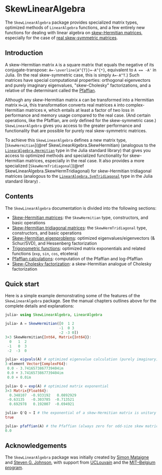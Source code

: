 # SkewLinearAlgebra

The `SkewLinearAlgebra` package provides specialized matrix types, optimized methods of `LinearAlgebra` functions, and a few entirely new functions for dealing with linear algebra on [skew-Hermitian matrices](https://en.wikipedia.org/wiki/Skew-Hermitian_matrix), especially for the case of [real skew-symmetric matrices](https://en.wikipedia.org/wiki/Skew-symmetric_matrix).

## Introduction

A skew-Hermitian matrix ``A`` is a square matrix that equals the negative of its conjugate-transpose: ``A=-\overline{A^{T}}=-A^{*}``, equivalent to `A == -A'` in Julia.  (In the real skew-symmetric case, this is simply ``A=-A^T``.)   Such matrices have special computational properties: orthogonal eigenvectors and purely imaginary eigenvalues, "skew-Cholesky" factorizations, and a relative of the determinant called the [Pfaffian](https://en.wikipedia.org/wiki/Pfaffian).

Although any skew-Hermitian matrix ``A`` can be transformed into a Hermitian matrix ``H=iA``, this transformation converts real matrices ``A`` into complex-Hermitian matrices ``H``, which entails at least a factor of two loss in performance and memory usage compared to the real case.   (And certain operations, like the Pfaffian, are *only* defined for the skew-symmetric case.)  `SkewLinearAlgebra` gives you access to the greater performance and functionality that are possible for purely real skew-symmetric matrices.

To achieve this `SkewLinearAlgebra` defines a new matrix type, [`SkewHermitian`](@ref SkewLinearAlgebra.SkewHermitian) (analogous to the [`LinearAlgebra.Hermitian`](https://docs.julialang.org/en/v1/stdlib/LinearAlgebra/#LinearAlgebra.Hermitian) type in the Julia standard library) that gives you access to optimized methods and specialized functionality for skew-Hermitian matrices, especially in the real case.  It also provides a more specialized [`SkewHermTridiagonal`](@ref SkewLinearAlgebra.SkewHermTridiagonal) for skew-Hermitian tridiagonal matrices (analogous to the [`LinearAlgebra.SymTridiagonal`](https://docs.julialang.org/en/v1/stdlib/LinearAlgebra/#LinearAlgebra.SymTridiagonal) type in the Julia standard library) .

## Contents

The `SkewLinearAlgebra` documentation is divided into the following sections:

* [Skew-Hermitian matrices](@ref): the `SkewHermitian` type, constructors, and basic operations
* [Skew-Hermitian tridiagonal matrices](@ref): the `SkewHermTridiagonal` type, constructors, and basic operations
* [Skew-Hermitian eigenproblems](@ref): optimized eigenvalues/eigenvectors (& Schur/SVD), and Hessenberg factorization
* [Trigonometric functions](@ref): optimized matrix exponentials and related functions (`exp`, `sin`, `cos`, etcetera)
* [Pfaffian calculations](@ref): computation of the Pfaffian and log-Pfaffian
* [Skew-Cholesky factorization](@ref): a skew-Hermitian analogue of Cholesky factorization

## Quick start

Here is a simple example demonstrating some of the features of the `SkewLinearAlgebra` package.   See the manual chapters outlines above for the complete details and explanations:
```jl
julia> using SkewLinearAlgebra, LinearAlgebra

julia> A = SkewHermitian([0  1 2
                         -1  0 3
                         -2 -3 0])
3×3 SkewHermitian{Int64, Matrix{Int64}}:
  0   1  2
 -1   0  3
 -2  -3  0

julia> eigvals(A) # optimized eigenvalue calculation (purely imaginary)
3-element Vector{ComplexF64}:
 0.0 - 3.7416573867739404im
 0.0 + 3.7416573867739404im
 0.0 + 0.0im

julia> Q = exp(A) # optimized matrix exponential
3×3 Matrix{Float64}:
  0.348107  -0.933192   0.0892929
 -0.63135   -0.303785  -0.713521
  0.692978   0.192007  -0.694921

julia> Q'Q ≈ I # the exponential of a skew-Hermitian matrix is unitary
true

julia> pfaffian(A) # the Pfaffian (always zero for odd-size skew matrices)
0.0
```

## Acknowledgements

The `SkewLinearAlgebra` package was initially created by [Simon Mataigne](https://github.com/smataigne) and [Steven G. Johnson](https://math.mit.edu/~stevenj/), with support from [UCLouvain](https://uclouvain.be/) and the [MIT–Belgium program](https://misti.mit.edu/mit-belgium).
